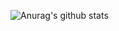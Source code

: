 ![Anurag's github stats](https://github-readme-stats.vercel.app/api?username=tas50&show_icons=true&theme=gruvbox)
